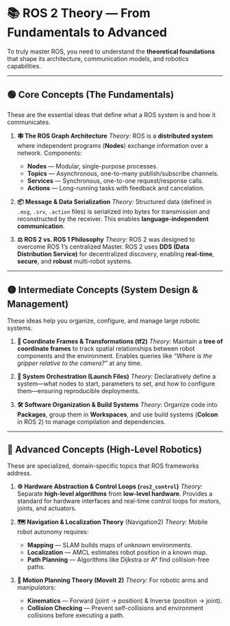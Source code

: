 # 📚 ROS 2 Theory — From Fundamentals to Advanced

To truly master ROS, you need to understand the **theoretical foundations** that shape its architecture, communication models, and robotics capabilities.

---

## 🟢 Core Concepts (The Fundamentals)

These are the essential ideas that define what a ROS system is and how it communicates.

1. **🕸️ The ROS Graph Architecture**
   *Theory:* ROS is a **distributed system** where independent programs (**Nodes**) exchange information over a network.
   Components:

   * **Nodes** — Modular, single-purpose processes.
   * **Topics** — Asynchronous, one-to-many publish/subscribe channels.
   * **Services** — Synchronous, one-to-one request/response calls.
   * **Actions** — Long-running tasks with feedback and cancelation.

2. **📦 Message & Data Serialization**
   *Theory:* Structured data (defined in `.msg`, `.srv`, `.action` files) is serialized into bytes for transmission and reconstructed by the receiver. This enables **language-independent communication**.

3. **⚖️ ROS 2 vs. ROS 1 Philosophy**
   *Theory:* ROS 2 was designed to overcome ROS 1’s centralized Master. ROS 2 uses **DDS (Data Distribution Service)** for decentralized discovery, enabling **real-time**, **secure**, and **robust** multi-robot systems.

---

## 🟡 Intermediate Concepts (System Design & Management)

These ideas help you organize, configure, and manage large robotic systems.

1. **📍 Coordinate Frames & Transformations (tf2)**
   *Theory:* Maintain a **tree of coordinate frames** to track spatial relationships between robot components and the environment. Enables queries like *“Where is the gripper relative to the camera?”* at any time.

2. **📜 System Orchestration (Launch Files)**
   *Theory:* Declaratively define a system—what nodes to start, parameters to set, and how to configure them—ensuring reproducible deployments.

3. **🛠️ Software Organization & Build Systems**
   *Theory:* Organize code into **Packages**, group them in **Workspaces**, and use build systems (**Colcon** in ROS 2) to manage compilation and dependencies.

---

## 🔴 Advanced Concepts (High-Level Robotics)

These are specialized, domain-specific topics that ROS frameworks address.

1. **⚙️ Hardware Abstraction & Control Loops (`ros2_control`)**
   *Theory:* Separate **high-level algorithms** from **low-level hardware**. Provides a standard for hardware interfaces and real-time control loops for motors, joints, and actuators.

2. **🗺️ Navigation & Localization Theory** (Navigation2)
   *Theory:* Mobile robot autonomy requires:

   * **Mapping** — SLAM builds maps of unknown environments.
   * **Localization** — AMCL estimates robot position in a known map.
   * **Path Planning** — Algorithms like Dijkstra or A\* find collision-free paths.

3. **🦾 Motion Planning Theory (MoveIt 2)**
   *Theory:* For robotic arms and manipulators:

   * **Kinematics** — Forward (joint → position) & Inverse (position → joint).
   * **Collision Checking** — Prevent self-collisions and environment collisions before executing a path.
